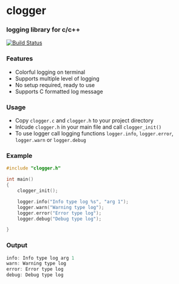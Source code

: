 # clogger

### logging library for c/c++

[![Build Status](https://travis-ci.org/tibabit/clogger.svg?branch=master)](https://travis-ci.org/tibabit/clogger)

### Features
 - Colorful logging on terminal
 - Supports multiple level of logging
 - No setup required, ready to use
 - Supports C formatted log message

### Usage

 - Copy `clogger.c` and `clogger.h` to your project directory
 - Inlcude `clogger.h` in your main file and call `clogger_init()`
 - To use logger call logging functions `logger.info`, `logger.error`, `logger.warn` or `logger.debug`

### Example

```C
#include "clogger.h"

int main()
{
    clogger_init();

    logger.info("Info type log %s", "arg 1");
    logger.warn("Warning type log");
    logger.error("Error type log");
    logger.debug("Debug type log");

}
```
### Output
```C
info: Info type log arg 1
warn: Warning type log
error: Error type log
debug: Debug type log
```
